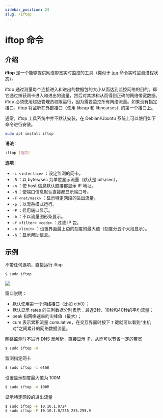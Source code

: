 ```yaml
---
sidebar_position: 24
slug: /iftop
---
```


# iftop 命令



## 介绍

**iftop** 是一个能够提供网络带宽实时监控的工具（类似于 [top](/linux-command/top) 命令实时监测进程状态）。

iftop 通过测量每个连接进入和进出的数据包的大小从而达到监控网络的目的。即它通过捕获网卡进入和进出的流量，然后对其求和从而得到正确的网络带宽数据。iftop 必须使用超级管理员权限运行，因为需要监控所有网络流量。如果没有指定接口，iftop 将监听在外部接口（使用 libcap 和 libncurses）的第一个接口上。

通常，iftop 工具系统中并不默认安装，在 Debian/Ubuntu 系统上可以使用如下命令进行安装。

```bash
sudo apt install iftop
```

**语法**：

```bash
iftop [选项]
```

**选项**：

- `-i <interface>` ：设定监测的网卡。
- `-B` ：以 bytes/sec 为单位显示流量（默认是 bits/sec）。
- `-n` ：使 host 信息默认直接都显示 IP 地址。
- `-N` ：使端口信息默认直接都显示端口号。
- `-F <net/mask>` ：显示特定网段的进出流量。
- `-p` ：以混杂模式运行。
- `-P` ：启用端口显示。
- `-b` ：不以流量图形条显示。
- `-f <filter> <code>` ：过滤 IP 包。
- `-m <limit>` ：设置界面最上边的刻度的最大值（刻度分五个大段显示）。
- `-h` ：显示帮助信息。



## 示例

不带任何选项，直接运行 iftop

```bash
$ sudo iftop
```

![](https://static.getiot.tech/iftop_snapshot.png#center)

窗口说明：

- 默认使用第一个网络接口（比如 eth0）；
- 默认显示 rates 的三列数据分别表示：最近2秒、10秒和40秒的平均流量；
- peak 指网络速率的尖峰值（最大）；
- cum 表示累积流量 cumulative，在交互界面时按下 `T` 键就可以看到“主机对”之间累计的网络数据流量。

网络监测时不进行 DNS 反解析，直接显示 IP，从而可以节省一定的带宽

```bash
$ sudo iftop -n
```

监测指定网卡

```bash
$ sudo iftop -i eth0
```

设置显示刻度最大值为 100M

```bash
$ sudo iftop -m 100M
```

显示特定网段的进出流量

```bash
$ sudo iftop -F 10.10.1.0/24
$ sudo iftop -F 10.10.1.0/255.255.255.0
```



